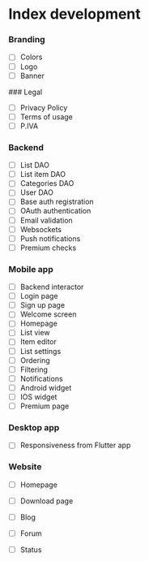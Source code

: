 # Index development

### Branding
- [ ] Colors  
- [ ] Logo  
- [ ] Banner  

### Legal
- [ ] Privacy Policy  
- [ ] Terms of usage  
- [ ] P.IVA  

### Backend
- [ ] List DAO  
- [ ] List item DAO  
- [ ] Categories DAO  
- [ ] User DAO  
- [ ] Base auth registration  
- [ ] OAuth authentication  
- [ ] Email validation  
- [ ] Websockets  
- [ ] Push notifications  
- [ ] Premium checks  

### Mobile app
- [ ] Backend interactor  
- [ ] Login page  
- [ ] Sign up page  
- [ ] Welcome screen  
- [ ] Homepage  
- [ ] List view  
- [ ] Item editor  
- [ ] List settings  
- [ ] Ordering  
- [ ] Filtering  
- [ ] Notifications  
- [ ] Android widget  
- [ ] IOS widget  
- [ ] Premium page  

### Desktop app
- [ ] Responsiveness from Flutter app  

### Website
- [ ] Homepage  
- [ ] Download page  
- [ ] Blog  
- [ ] Forum  
- [ ] Status  
  
